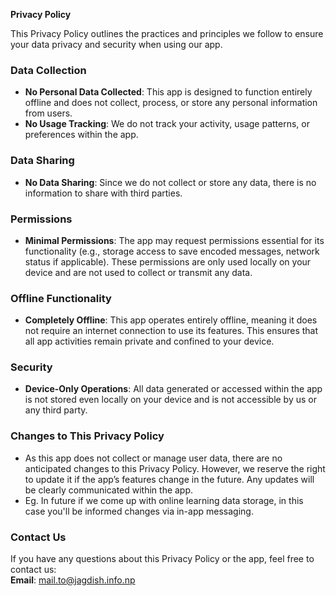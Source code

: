 
**Privacy Policy**  

This Privacy Policy outlines the practices and principles we follow to ensure your data privacy and security when using our app.  

### **Data Collection**  
- **No Personal Data Collected**: This app is designed to function entirely offline and does not collect, process, or store any personal information from users.  
- **No Usage Tracking**: We do not track your activity, usage patterns, or preferences within the app.  

### **Data Sharing**  
- **No Data Sharing**: Since we do not collect or store any data, there is no information to share with third parties.  

### **Permissions**  
- **Minimal Permissions**: The app may request permissions essential for its functionality (e.g., storage access to save encoded messages, network status if applicable). These permissions are only used locally on your device and are not used to collect or transmit any data.  

### **Offline Functionality**  
- **Completely Offline**: This app operates entirely offline, meaning it does not require an internet connection to use its features. This ensures that all app activities remain private and confined to your device.  

### **Security**  
- **Device-Only Operations**: All data generated or accessed within the app is not stored even locally on your device and is not accessible by us or any third party.  

### **Changes to This Privacy Policy**  
- As this app does not collect or manage user data, there are no anticipated changes to this Privacy Policy. However, we reserve the right to update it if the app’s features change in the future. Any updates will be clearly communicated within the app.
- Eg. In future if we come up with online learning data storage, in this case you'll be informed changes via in-app messaging.  

### **Contact Us**  
If you have any questions about this Privacy Policy or the app, feel free to contact us:  
**Email**: mail.to@jagdish.info.np 
